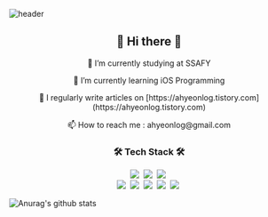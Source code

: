 ![header](https://capsule-render.vercel.app/api?type=wave&color=auto&height=300&section=header&text=ahyeon%20gil&fontSize=90&animation=fadeIn&fontAlignY=38)

<h2 align='center'>👋 Hi there 👋</h2>




<p align='center'>🔭 I’m currently studying at SSAFY</p>
<p align='center'>🌱 I’m currently learning iOS Programming</p>
<p align='center'>📝 I regularly write articles on [https://ahyeonlog.tistory.com](https://ahyeonlog.tistory.com)</p>
<p align='center'>📫 How to reach me : ahyeonlog@gmail.com</p>
  
<h3 align='center'>🛠 Tech Stack 🛠</h3>
<p align='center'>
  <img src="https://img.shields.io/badge/Swift-FA7343?style=flat-square&logo=Swift&logoColor=white"/></a>&nbsp
  <img src="https://img.shields.io/badge/Python-3766AB?style=flat-square&logo=Python&logoColor=white"/></a>&nbsp
  <img src="https://img.shields.io/badge/Javascript-ffb13b?style=flat-square&logo=javascript&logoColor=white"/></a>&nbsp
  <br>
  <img src="https://img.shields.io/badge/iOS-000000?style=flat-square&logo=iOS&logoColor=white"/></a>&nbsp 
  <img src="https://img.shields.io/badge/Django-092E20?style=flat-square&logo=Django&logoColor=white"/></a>&nbsp
  <img src="https://img.shields.io/badge/React-61DAFB?style=flat-square&logo=React&logoColor=white"/></a>&nbsp
  <img src="https://img.shields.io/badge/Firebase-FFCA28?style=flat-square&logo=Firebase&logoColor=white"/></a>&nbsp
  <img src="https://img.shields.io/badge/aws-333664?style=flat-square&logo=amazon-aws&logoColor=white"/></a>&nbsp 
</p>


![Anurag's github stats](https://github-readme-stats.vercel.app/api?username=ahyeonlog&show_icons=true&theme=dark&hide_border=true)
